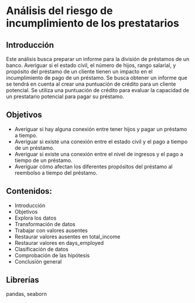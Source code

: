 # Análisis del riesgo de incumplimiento de los prestatarios

## Introducción
Este análisis busca preparar un informe para la división de préstamos de un banco. Averiguar si el estado civil, el número de hijos, rango salarial, y propósito del préstamo de un cliente tienen un impacto en el incumplimiento de pago de un préstamo. Se busca obtener un informe que se tendrá en cuenta al crear una puntuación de crédito para un cliente potencial. Se utiliza una puntuación de crédito para evaluar la capacidad de un prestatario potencial para pagar su préstamo.

## Objetivos
- Averiguar si hay alguna conexión entre tener hijos y pagar un préstamo a tiempo.
- Averiguar si existe una conexión entre el estado civil y el pago a tiempo de un préstamo.
- Averiguar si existe una conexión entre el nivel de ingresos y el pago a tiempo de un préstamo.
- Averiguar cómo afectan los diferentes propósitos del préstamo al reembolso a tiempo del préstamo.

## Contenidos:
- Introducción
- Objetivos
- Explora los datos
- Transformación de datos
- Trabajar con valores ausentes
- Restaurar valores ausentes en total_income
- Restaurar valores en days_employed
- Clasificación de datos
- Comprobación de las hipótesis
- Conclusión general

## Librerías
pandas, seaborn
